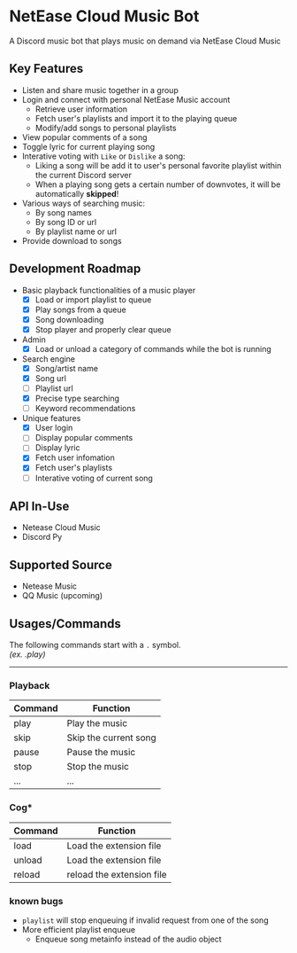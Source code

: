 # NetEase Cloud Music Bot
A Discord music bot that plays music on demand via NetEase Cloud Music

## Key Features
- Listen and share music together in a group
- Login and connect with personal NetEase Music account
    - Retrieve user information
    - Fetch user's playlists and import it to the playing queue
    - Modify/add songs to personal playlists
- View popular comments of a song
- Toggle lyric for current playing song
- Interative voting with `Like` or `Dislike` a song:
  - Liking a song will be add it to user's personal favorite playlist within the current Discord server
  - When a playing song gets a certain number of downvotes, it will be automatically __skipped__!
- Various ways of searching music:
    - By song names
    - By song ID or url
    - By playlist name or url
- Provide download to songs

## Development Roadmap
- Basic playback functionalities of a music player
    - [x] Load or import playlist to queue
    - [x] Play songs from a queue
    - [x] Song downloading
    - [x] Stop player and properly clear queue
- Admin
    - [x] Load or unload a category of commands while the bot is running
- Search engine
  - [x] Song/artist name
  - [x] Song url
  - [ ] Playlist url
  - [x] Precise type searching
  - [ ] Keyword recommendations
- Unique features
    - [x] User login
    - [ ] Display popular comments
    - [ ] Display lyric
    - [x] Fetch user infomation
    - [x] Fetch user's playlists
    - [ ] Interative voting of current song

## API In-Use
- Netease Cloud Music
- Discord Py

## Supported Source
- Netease Music
- QQ Music (upcoming)

## Usages/Commands
The following commands start with a `.` symbol.
<br>*(ex. .play)*
___

### Playback
|Command|Function|
|---|---|
|play|Play the music|
|skip|Skip the current song|
|pause|Pause the music|
|stop|Stop the music|
|...|...|

### Cog*
|Command|Function|
|---|---|
|load|Load the extension file|
|unload|Load the extension file|
|reload|reload the extension file|

### known bugs
- `playlist` will stop enqueuing if invalid request from one of the song
- More efficient playlist enqueue
    - Enqueue song metainfo instead of the audio object